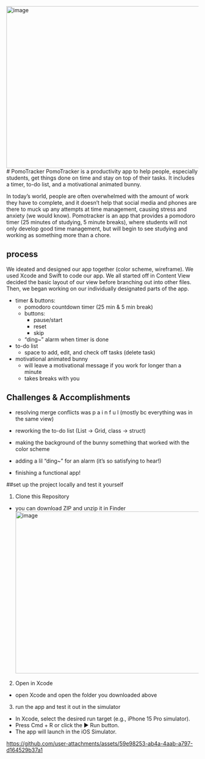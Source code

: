 <img width="526" height="424" alt="image" src="https://github.com/user-attachments/assets/04f4dda4-b64d-4269-90c7-bd92a94c16d1" /># PomoTracker
PomoTracker is a productivity app to help people, especially students, get things done on time and stay on top of their tasks. It includes a timer, to-do list, and a motivational animated bunny.

In today’s world, people are often overwhelmed with the amount of work they have to complete, and it doesn’t help that social media and phones are there to muck up any attempts at time management, causing stress and anxiety (we would know).
Pomotracker is an app that provides a pomodoro timer (25 minutes of studying, 5 minute breaks), where students will not only develop good time management, but will begin to see studying and working as something more than a chore. 

## process
We ideated and designed our app together (color scheme, wireframe). We used Xcode and Swift to code our app. We all started off in Content View decided the basic layout of our view before branching out into other files. Then, we began working on our individually designated parts of the app.
- timer & buttons:
  - pomodoro countdown timer (25 min & 5 min break)
  - buttons:
    - pause/start
    - reset
    - skip
  - “ding~” alarm when timer is done
- to-do list
  - space to add, edit, and check off tasks (delete task)
- motivational animated bunny
  - will leave a motivational message if you work for longer than a minute 
  - takes breaks with you

## Challenges & Accomplishments
- resolving merge conflicts was  p a i n f u l (mostly bc everything was in the same view)
- reworking the to-do list (List → Grid, class → struct)
- making the background of the bunny something that worked with the color scheme
  
- adding a lil “ding~” for an alarm (it’s so satisfying to hear!)
- finishing a functional app!

##set up the project locally and test it yourself
1. Clone this Repository
  - you can download ZIP and unzip it in Finder
    <img width="526" height="424" alt="image" src="https://github.com/user-attachments/assets/a1497b8e-f877-462a-87d3-750c8dbd28a7" />
2. Open in Xcode
  - open Xcode and open the folder you downloaded above
3. run the app and test it out in the simulator
  - In Xcode, select the desired run target (e.g., iPhone 15 Pro simulator).
  - Press Cmd + R or click the ▶ Run button.
  - The app will launch in the iOS Simulator.

https://github.com/user-attachments/assets/59e98253-ab4a-4aab-a797-d164529b37a1

